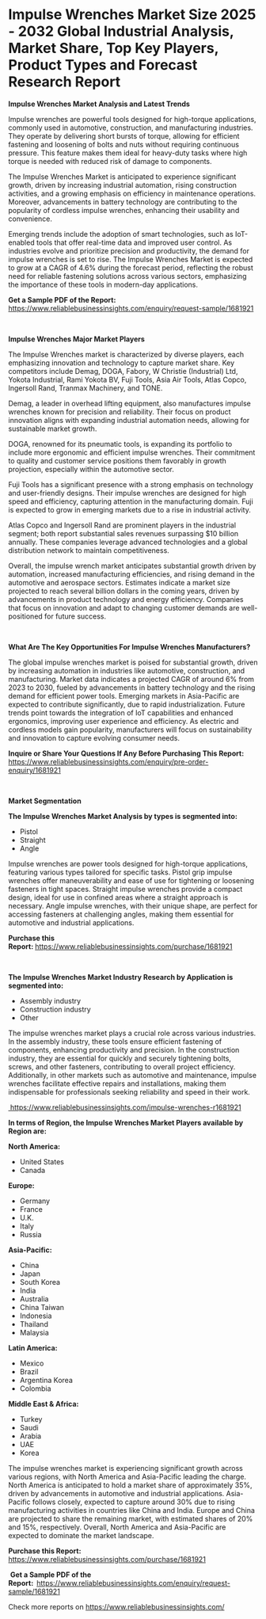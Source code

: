 <p><h1>Impulse Wrenches Market Size 2025 - 2032 Global Industrial Analysis, Market Share, Top Key Players, Product Types and Forecast Research Report</h1></p><p><strong>Impulse Wrenches Market Analysis and Latest Trends</strong></p>
<p><p>Impulse wrenches are powerful tools designed for high-torque applications, commonly used in automotive, construction, and manufacturing industries. They operate by delivering short bursts of torque, allowing for efficient fastening and loosening of bolts and nuts without requiring continuous pressure. This feature makes them ideal for heavy-duty tasks where high torque is needed with reduced risk of damage to components.</p><p>The Impulse Wrenches Market is anticipated to experience significant growth, driven by increasing industrial automation, rising construction activities, and a growing emphasis on efficiency in maintenance operations. Moreover, advancements in battery technology are contributing to the popularity of cordless impulse wrenches, enhancing their usability and convenience.</p><p>Emerging trends include the adoption of smart technologies, such as IoT-enabled tools that offer real-time data and improved user control. As industries evolve and prioritize precision and productivity, the demand for impulse wrenches is set to rise. The Impulse Wrenches Market is expected to grow at a CAGR of 4.6% during the forecast period, reflecting the robust need for reliable fastening solutions across various sectors, emphasizing the importance of these tools in modern-day applications.</p></p>
<p><strong>Get a Sample PDF of the Report:&nbsp;</strong> <a href="https://www.reliablebusinessinsights.com/enquiry/request-sample/1681921?utm_campaign=2306&utm_medium=2&utm_source=Github&utm_content=ia&utm_term=24032025&utm_id=impulse-wrenches">https://www.reliablebusinessinsights.com/enquiry/request-sample/1681921</a></p>
<p>&nbsp;</p>
<p><strong>Impulse Wrenches Major Market Players</strong></p>
<p><p>The Impulse Wrenches market is characterized by diverse players, each emphasizing innovation and technology to capture market share. Key competitors include Demag, DOGA, Fabory, W Christie (Industrial) Ltd, Yokota Industrial, Rami Yokota BV, Fuji Tools, Asia Air Tools, Atlas Copco, Ingersoll Rand, Tranmax Machinery, and TONE.</p><p>Demag, a leader in overhead lifting equipment, also manufactures impulse wrenches known for precision and reliability. Their focus on product innovation aligns with expanding industrial automation needs, allowing for sustainable market growth.</p><p>DOGA, renowned for its pneumatic tools, is expanding its portfolio to include more ergonomic and efficient impulse wrenches. Their commitment to quality and customer service positions them favorably in growth projection, especially within the automotive sector.</p><p>Fuji Tools has a significant presence with a strong emphasis on technology and user-friendly designs. Their impulse wrenches are designed for high speed and efficiency, capturing attention in the manufacturing domain. Fuji is expected to grow in emerging markets due to a rise in industrial activity.</p><p>Atlas Copco and Ingersoll Rand are prominent players in the industrial segment; both report substantial sales revenues surpassing $10 billion annually. These companies leverage advanced technologies and a global distribution network to maintain competitiveness.</p><p>Overall, the impulse wrench market anticipates substantial growth driven by automation, increased manufacturing efficiencies, and rising demand in the automotive and aerospace sectors. Estimates indicate a market size projected to reach several billion dollars in the coming years, driven by advancements in product technology and energy efficiency. Companies that focus on innovation and adapt to changing customer demands are well-positioned for future success.</p></p>
<p>&nbsp;</p>
<p><strong>What Are The Key Opportunities For Impulse Wrenches Manufacturers?</strong></p>
<p><p>The global impulse wrenches market is poised for substantial growth, driven by increasing automation in industries like automotive, construction, and manufacturing. Market data indicates a projected CAGR of around 6% from 2023 to 2030, fueled by advancements in battery technology and the rising demand for efficient power tools. Emerging markets in Asia-Pacific are expected to contribute significantly, due to rapid industrialization. Future trends point towards the integration of IoT capabilities and enhanced ergonomics, improving user experience and efficiency. As electric and cordless models gain popularity, manufacturers will focus on sustainability and innovation to capture evolving consumer needs.</p></p>
<p><strong>Inquire or Share Your Questions If Any Before Purchasing This Report:</strong> <a href="https://www.reliablebusinessinsights.com/enquiry/pre-order-enquiry/1681921?utm_campaign=2306&utm_medium=2&utm_source=Github&utm_content=ia&utm_term=24032025&utm_id=impulse-wrenches">https://www.reliablebusinessinsights.com/enquiry/pre-order-enquiry/1681921</a></p>
<p>&nbsp;</p>
<p><strong>Market Segmentation</strong></p>
<p><strong>The Impulse Wrenches Market Analysis by types is segmented into:</strong></p>
<p><ul><li>Pistol</li><li>Straight</li><li>Angle</li></ul></p>
<p><p>Impulse wrenches are power tools designed for high-torque applications, featuring various types tailored for specific tasks. Pistol grip impulse wrenches offer maneuverability and ease of use for tightening or loosening fasteners in tight spaces. Straight impulse wrenches provide a compact design, ideal for use in confined areas where a straight approach is necessary. Angle impulse wrenches, with their unique shape, are perfect for accessing fasteners at challenging angles, making them essential for automotive and industrial applications.</p></p>
<p><strong>Purchase this Report:&nbsp;</strong><a href="https://www.reliablebusinessinsights.com/purchase/1681921?utm_campaign=2306&utm_medium=2&utm_source=Github&utm_content=ia&utm_term=24032025&utm_id=impulse-wrenches">https://www.reliablebusinessinsights.com/purchase/1681921</a></p>
<p>&nbsp;</p>
<p><strong>The Impulse Wrenches Market Industry Research by Application is segmented into:</strong></p>
<p><ul><li>Assembly industry</li><li>Construction industry</li><li>Other</li></ul></p>
<p><p>The impulse wrenches market plays a crucial role across various industries. In the assembly industry, these tools ensure efficient fastening of components, enhancing productivity and precision. In the construction industry, they are essential for quickly and securely tightening bolts, screws, and other fasteners, contributing to overall project efficiency. Additionally, in other markets such as automotive and maintenance, impulse wrenches facilitate effective repairs and installations, making them indispensable for professionals seeking reliability and speed in their work.</p></p>
<p><a href="https://www.reliablebusinessinsights.com/impulse-wrenches-r1681921?utm_campaign=2306&utm_medium=2&utm_source=Github&utm_content=ia&utm_term=24032025&utm_id=impulse-wrenches">&nbsp;https://www.reliablebusinessinsights.com/impulse-wrenches-r1681921</a></p>
<p><strong>In terms of Region, the Impulse Wrenches Market Players available by Region are:</strong></p>
<p>
    <p> <strong> North America: </strong>
        <ul>
            <li>United States</li>
            <li>Canada</li>
        </ul>
        </p> 
    <p> <strong> Europe: </strong>
        <ul>
            <li>Germany</li>
            <li>France</li>
            <li>U.K.</li>
            <li>Italy</li>
            <li>Russia</li>
        </ul>
        </p> 
    <p> <strong> Asia-Pacific: </strong>
        <ul>
            <li>China</li>
            <li>Japan</li>
            <li>South Korea</li>
            <li>India</li>
            <li>Australia</li>
            <li>China Taiwan</li>
            <li>Indonesia</li>
            <li>Thailand</li>
            <li>Malaysia</li>
        </ul>
        </p> 
    <p> <strong> Latin America: </strong>
        <ul>
            <li>Mexico</li>
            <li>Brazil</li>
            <li>Argentina Korea</li>
            <li>Colombia</li>
        </ul>
        </p> 
    <p> <strong> Middle East & Africa: </strong>
        <ul>
            <li>Turkey</li>
            <li>Saudi</li>
            <li>Arabia</li>
            <li>UAE</li>
            <li>Korea</li>
        </ul>
    </p>
    </p>
<p><p>The impulse wrenches market is experiencing significant growth across various regions, with North America and Asia-Pacific leading the charge. North America is anticipated to hold a market share of approximately 35%, driven by advancements in automotive and industrial applications. Asia-Pacific follows closely, expected to capture around 30% due to rising manufacturing activities in countries like China and India. Europe and China are projected to share the remaining market, with estimated shares of 20% and 15%, respectively. Overall, North America and Asia-Pacific are expected to dominate the market landscape.</p></p>
<p><strong>Purchase this Report: </strong><a href="https://www.reliablebusinessinsights.com/purchase/1681921?utm_campaign=2306&utm_medium=2&utm_source=Github&utm_content=ia&utm_term=24032025&utm_id=impulse-wrenches">https://www.reliablebusinessinsights.com/purchase/1681921</a></p>
<p>&nbsp;<strong>Get a Sample PDF of the Report:&nbsp;&nbsp;</strong><a href="https://www.reliablebusinessinsights.com/enquiry/request-sample/1681921?utm_campaign=2306&utm_medium=2&utm_source=Github&utm_content=ia&utm_term=24032025&utm_id=impulse-wrenches">https://www.reliablebusinessinsights.com/enquiry/request-sample/1681921</a></p>
<p><strong></strong></p>
<p>Check more reports on <a href="https://www.reliablebusinessinsights.com/?utm_campaign=2306&utm_medium=2&utm_source=Github&utm_content=ia&utm_term=24032025&utm_id=impulse-wrenches">https://www.reliablebusinessinsights.com/</a></p>